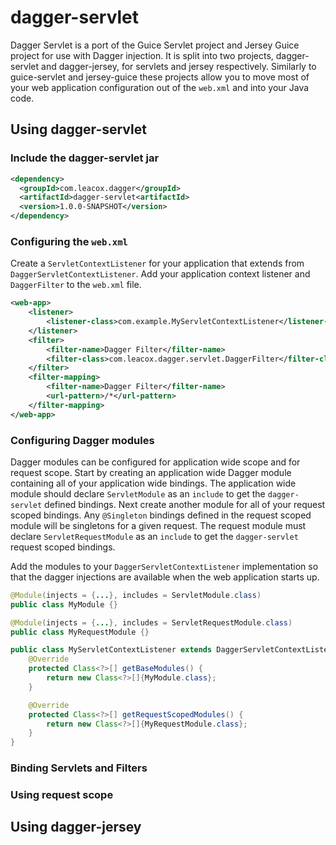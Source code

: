 dagger-servlet
==============
Dagger Servlet is a port of the Guice Servlet project and Jersey Guice project for use with Dagger injection. It is split into two projects, dagger-servlet and dagger-jersey, for servlets and jersey respectively. Similarly to guice-servlet and jersey-guice these projects allow you to move most of your web application configuration out of the `web.xml` and into your Java code.

## Using dagger-servlet

### Include the dagger-servlet jar

```xml
<dependency>
  <groupId>com.leacox.dagger</groupId>
  <artifactId>dagger-servlet<artifactId>
  <version>1.0.0-SNAPSHOT</version>
</dependency>
```

### Configuring the `web.xml`
Create a `ServletContextListener` for your application that extends from `DaggerServletContextListener`. Add your application context listener and `DaggerFilter` to the `web.xml` file.

```xml
<web-app>
    <listener>
        <listener-class>com.example.MyServletContextListener</listener-class>
    </listener>
    <filter>
        <filter-name>Dagger Filter</filter-name>
        <filter-class>com.leacox.dagger.servlet.DaggerFilter</filter-class>
    </filter>
    <filter-mapping>
        <filter-name>Dagger Filter</filter-name>
        <url-pattern>/*</url-pattern>
    </filter-mapping>
</web-app>
```

### Configuring Dagger modules
Dagger modules can be configured for application wide scope and for request scope. Start by creating an application wide Dagger module containing all of your application wide bindings. The application wide module should declare `ServletModule` as an `include` to get the `dagger-servlet` defined bindings. Next create another module for all of your request scoped bindings. Any `@Singleton` bindings defined in the request scoped module will be singletons for a given request. The request module must declare `ServletRequestModule` as an `include` to get the `dagger-servlet` request scoped bindings.

Add the modules to your `DaggerServletContextListener` implementation so that the dagger injections are available when the web application starts up.

```java
@Module(injects = {...}, includes = ServletModule.class)
public class MyModule {}

@Module(injects = {...}, includes = ServletRequestModule.class)
public class MyRequestModule {}

public class MyServletContextListener extends DaggerServletContextListener {
    @Override
    protected Class<?>[] getBaseModules() {
        return new Class<?>[]{MyModule.class};
    }

    @Override
    protected Class<?>[] getRequestScopedModules() {
        return new Class<?>[]{MyRequestModule.class};
    }
}
```

### Binding Servlets and Filters

### Using request scope

## Using dagger-jersey
